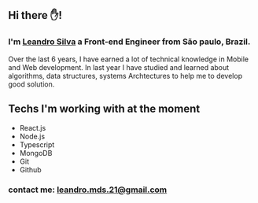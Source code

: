 ## Hi there :hand:!

### I'm [Leandro Silva](http://www.leandromsilva.com.br) a **Front-end Engineer** from São paulo, Brazil.

Over the last 6 years, I have earned a lot of technical knowledge in Mobile and Web development.
In last year I have studied and learned about algorithms, data structures, systems Archtectures to help me to develop good solution.  

## Techs I'm working with at the moment

- React.js
- Node.js
- Typescript
- MongoDB
- Git
- Github

### contact me: <leandro.mds.21@gmail.com>


<!--
**leandromds/leandromds** is a ✨ _special_ ✨ repository because its `README.md` (this file) appears on your GitHub profile.

Here are some ideas to get you started:

- 🔭 I’m currently working on ...
- 🌱 I’m currently learning ...
- 👯 I’m looking to collaborate on ...
- 🤔 I’m looking for help with ...
- 💬 Ask me about ...
- 📫 How to reach me: ...
- 😄 Pronouns: ...
- ⚡ Fun fact: ...
-->
